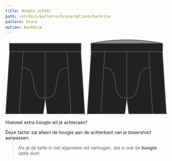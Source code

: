 ```yaml
---
title: Hoogte achter
path: /en/docs/patterns/bruce/options/backrise
pattern: bruce
option: backRise
---
```


![De optie voor hoogte achter bij Bruce](./backrise.svg)

Hoeveel extra hoogte wil je achteraan?

Deze factor zal alleen de hoogte aan de achterkant van je boxershort aanpassen.

> Als je de taille in het algemeen wil verhogen, dat is wat de **hoogte** optie doet